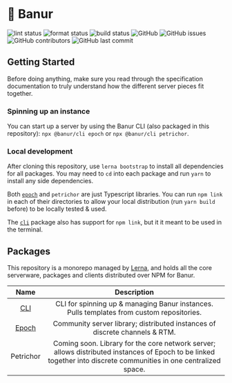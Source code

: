 # 🏴 Banur

![lint status](https://github.com/rishiosaur/banur/workflows/lint/badge.svg)
![format status](https://github.com/rishiosaur/banur/workflows/format/badge.svg)
![build status](https://github.com/rishiosaur/banur/workflows/build/badge.svg)
![GitHub](https://img.shields.io/github/license/rishiosaur/banur)
![GitHub issues](https://img.shields.io/github/issues/rishiosaur/banur)
![GitHub contributors](https://img.shields.io/github/contributors/rishiosaur/banur)
![GitHub last commit](https://img.shields.io/github/last-commit/rishiosaur/banur)

## Getting Started

Before doing anything, make sure you read through the specification documentation to truly understand how the different server pieces fit together.

### Spinning up an instance

You can start up a server by using the Banur CLI (also packaged in this repository): `npx @banur/cli epoch` or `npx @banur/cli petrichor`.

### Local development

After cloning this repository, use `lerna bootstrap` to install all dependencies for all packages. You may need to `cd` into each package and run `yarn` to install any side dependencies.

Both [`epoch`](packages/epoch) and `petrichor` are just Typescript libraries. You can run `npm link` in each of their directories to allow your local distribution (run `yarn build` before) to be locally tested & used.

The [`cli`](packages/cli) package also has support for `npm link`, but it it meant to be used in the terminal.

## Packages

This repository is a monorepo managed by [Lerna](lerna.json), and holds all the core serverware, packages and clients distributed over NPM for Banur.

|          Name           |                                                                            Description                                                                            |
| :---------------------: | :---------------------------------------------------------------------------------------------------------------------------------------------------------------: |
|   [CLI](packages/cli)   |                                     CLI for spinning up & managing Banur instances. Pulls templates from custom repositories.                                     |
| [Epoch](packages/epoch) |                                            Community server library; distributed instances of discrete channels & RTM.                                            |
|        Petrichor        | Coming soon. Library for the core network server; allows distributed instances of Epoch to be linked together into discrete communities in one centralized space. |
